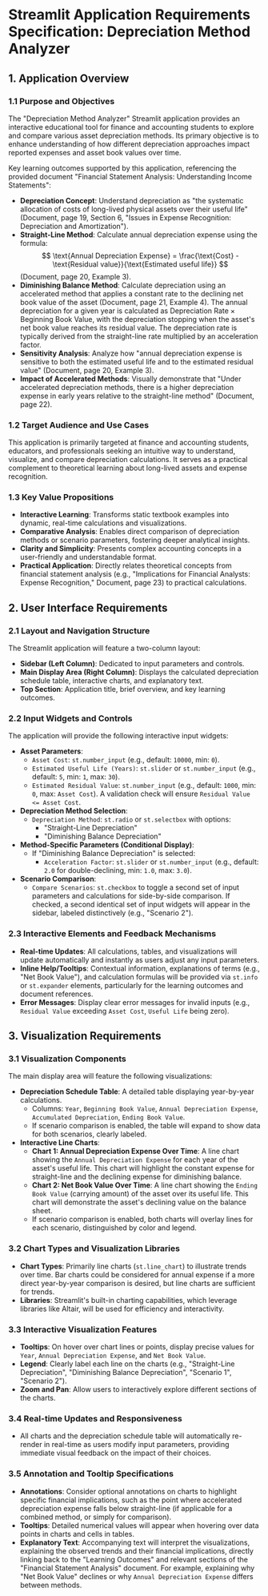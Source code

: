 
# Streamlit Application Requirements Specification: Depreciation Method Analyzer

## 1. Application Overview

### 1.1 Purpose and Objectives
The "Depreciation Method Analyzer" Streamlit application provides an interactive educational tool for finance and accounting students to explore and compare various asset depreciation methods. Its primary objective is to enhance understanding of how different depreciation approaches impact reported expenses and asset book values over time.

Key learning outcomes supported by this application, referencing the provided document "Financial Statement Analysis: Understanding Income Statements":
*   **Depreciation Concept**: Understand depreciation as "the systematic allocation of costs of long-lived physical assets over their useful life" (Document, page 19, Section 6, "Issues in Expense Recognition: Depreciation and Amortization").
*   **Straight-Line Method**: Calculate annual depreciation expense using the formula:
    $$ \text{Annual Depreciation Expense} = \frac{\text{Cost} - \text{Residual value}}{\text{Estimated useful life}} $$
    (Document, page 20, Example 3).
*   **Diminishing Balance Method**: Calculate depreciation using an accelerated method that applies a constant rate to the declining net book value of the asset (Document, page 21, Example 4). The annual depreciation for a given year is calculated as $\text{Depreciation Rate} \times \text{Beginning Book Value}$, with the depreciation stopping when the asset's net book value reaches its residual value. The depreciation rate is typically derived from the straight-line rate multiplied by an acceleration factor.
*   **Sensitivity Analysis**: Analyze how "annual depreciation expense is sensitive to both the estimated useful life and to the estimated residual value" (Document, page 20, Example 3).
*   **Impact of Accelerated Methods**: Visually demonstrate that "Under accelerated depreciation methods, there is a higher depreciation expense in early years relative to the straight-line method" (Document, page 22).

### 1.2 Target Audience and Use Cases
This application is primarily targeted at finance and accounting students, educators, and professionals seeking an intuitive way to understand, visualize, and compare depreciation calculations. It serves as a practical complement to theoretical learning about long-lived assets and expense recognition.

### 1.3 Key Value Propositions
*   **Interactive Learning**: Transforms static textbook examples into dynamic, real-time calculations and visualizations.
*   **Comparative Analysis**: Enables direct comparison of depreciation methods or scenario parameters, fostering deeper analytical insights.
*   **Clarity and Simplicity**: Presents complex accounting concepts in a user-friendly and understandable format.
*   **Practical Application**: Directly relates theoretical concepts from financial statement analysis (e.g., "Implications for Financial Analysts: Expense Recognition," Document, page 23) to practical calculations.

## 2. User Interface Requirements

### 2.1 Layout and Navigation Structure
The Streamlit application will feature a two-column layout:
*   **Sidebar (Left Column)**: Dedicated to input parameters and controls.
*   **Main Display Area (Right Column)**: Displays the calculated depreciation schedule table, interactive charts, and explanatory text.
*   **Top Section**: Application title, brief overview, and key learning outcomes.

### 2.2 Input Widgets and Controls
The application will provide the following interactive input widgets:
*   **Asset Parameters**:
    *   `Asset Cost`: `st.number_input` (e.g., default: `10000`, min: `0`).
    *   `Estimated Useful Life (Years)`: `st.slider` or `st.number_input` (e.g., default: `5`, min: `1`, max: `30`).
    *   `Estimated Residual Value`: `st.number_input` (e.g., default: `1000`, min: `0`, max: `Asset Cost`). A validation check will ensure `Residual Value <= Asset Cost`.
*   **Depreciation Method Selection**:
    *   `Depreciation Method`: `st.radio` or `st.selectbox` with options:
        *   "Straight-Line Depreciation"
        *   "Diminishing Balance Depreciation"
*   **Method-Specific Parameters (Conditional Display)**:
    *   If "Diminishing Balance Depreciation" is selected:
        *   `Acceleration Factor`: `st.slider` or `st.number_input` (e.g., default: `2.0` for double-declining, min: `1.0`, max: `3.0`).
*   **Scenario Comparison**:
    *   `Compare Scenarios`: `st.checkbox` to toggle a second set of input parameters and calculations for side-by-side comparison. If checked, a second identical set of input widgets will appear in the sidebar, labeled distinctively (e.g., "Scenario 2").

### 2.3 Interactive Elements and Feedback Mechanisms
*   **Real-time Updates**: All calculations, tables, and visualizations will update automatically and instantly as users adjust any input parameters.
*   **Inline Help/Tooltips**: Contextual information, explanations of terms (e.g., "Net Book Value"), and calculation formulas will be provided via `st.info` or `st.expander` elements, particularly for the learning outcomes and document references.
*   **Error Messages**: Display clear error messages for invalid inputs (e.g., `Residual Value` exceeding `Asset Cost`, `Useful Life` being zero).

## 3. Visualization Requirements

### 3.1 Visualization Components
The main display area will feature the following visualizations:
*   **Depreciation Schedule Table**: A detailed table displaying year-by-year calculations.
    *   Columns: `Year`, `Beginning Book Value`, `Annual Depreciation Expense`, `Accumulated Depreciation`, `Ending Book Value`.
    *   If scenario comparison is enabled, the table will expand to show data for both scenarios, clearly labeled.
*   **Interactive Line Charts**:
    *   **Chart 1: Annual Depreciation Expense Over Time**: A line chart showing the `Annual Depreciation Expense` for each year of the asset's useful life. This chart will highlight the constant expense for straight-line and the declining expense for diminishing balance.
    *   **Chart 2: Net Book Value Over Time**: A line chart showing the `Ending Book Value` (carrying amount) of the asset over its useful life. This chart will demonstrate the asset's declining value on the balance sheet.
    *   If scenario comparison is enabled, both charts will overlay lines for each scenario, distinguished by color and legend.

### 3.2 Chart Types and Visualization Libraries
*   **Chart Types**: Primarily line charts (`st.line_chart`) to illustrate trends over time. Bar charts could be considered for annual expense if a more direct year-by-year comparison is desired, but line charts are sufficient for trends.
*   **Libraries**: Streamlit's built-in charting capabilities, which leverage libraries like Altair, will be used for efficiency and interactivity.

### 3.3 Interactive Visualization Features
*   **Tooltips**: On hover over chart lines or points, display precise values for `Year`, `Annual Depreciation Expense`, and `Net Book Value`.
*   **Legend**: Clearly label each line on the charts (e.g., "Straight-Line Depreciation", "Diminishing Balance Depreciation", "Scenario 1", "Scenario 2").
*   **Zoom and Pan**: Allow users to interactively explore different sections of the charts.

### 3.4 Real-time Updates and Responsiveness
*   All charts and the depreciation schedule table will automatically re-render in real-time as users modify input parameters, providing immediate visual feedback on the impact of their choices.

### 3.5 Annotation and Tooltip Specifications
*   **Annotations**: Consider optional annotations on charts to highlight specific financial implications, such as the point where accelerated depreciation expense falls below straight-line (if applicable for a combined method, or simply for comparison).
*   **Tooltips**: Detailed numerical values will appear when hovering over data points in charts and cells in tables.
*   **Explanatory Text**: Accompanying text will interpret the visualizations, explaining the observed trends and their financial implications, directly linking back to the "Learning Outcomes" and relevant sections of the "Financial Statement Analysis" document. For example, explaining why "Net Book Value" declines or why `Annual Depreciation Expense` differs between methods.
